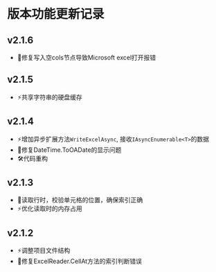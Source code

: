 ﻿# 版本功能更新记录

## v2.1.6
- 🐞修复写入空cols节点导致Microsoft excel打开报错

## v2.1.5
- ⚡️共享字符串的硬盘缓存

## v2.1.4
- ⚡️增加异步扩展方法`WriteExcelAsync`, 接收`IAsyncEnumerable<T>`的数据
- 🐞修复DateTime.ToOADate的显示问题
- 🛠代码重构

## v2.1.3

- 🐞读取行时，校验单元格的位置，确保索引正确
- ⚡️优化读取时的内存占用

## v2.1.2

- ⚡️调整项目文件结构
- 🐞修复ExcelReader.CellAt方法的索引判断错误

